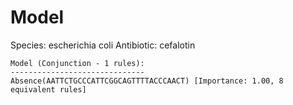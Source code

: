 
# Model

Species: escherichia coli
Antibiotic: cefalotin

```
Model (Conjunction - 1 rules):
------------------------------
Absence(AATTCTGCCCATTCGGCAGTTTTACCCAACT) [Importance: 1.00, 8 equivalent rules]

```

